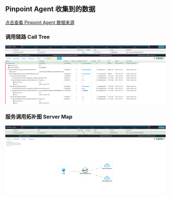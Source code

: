 ## Pinpoint Agent 收集到的数据
[点击查看 Pinpoint Agent 数据来源](http://qc.can-dao.com:6787/proxy_pass/#/transactionList/FRONT-candao-wxa@RESIN/20m/2019-07-29-01-00-00/HWY-119.3.4.13%5E1564135311682%5E394-1564332892623-35)
### 调用链路 Call Tree
![](/img/analysis/businesslayer/LocalAction/img-1.png)

### 服务调用拓补图 Server Map
![](/img/analysis/businesslayer/LocalAction/img-2.png)

